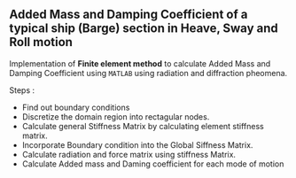 ## Added Mass and Damping Coefficient of a typical ship (Barge) section in Heave, Sway and Roll motion
Implementation of **Finite element method** to calculate Added Mass and Damping Coefficient using `MATLAB` using radiation and diffraction pheomena.

Steps :
- Find out boundary conditions
- Discretize the domain region into rectagular nodes.
- Calculate general Stiffness Matrix by calculating element stiffness matrix.
- Incorporate Boundary condition into the Global Siffness Matrix.
- Calculate radiation and force matrix using stiffness Matrix.
- Calculate Added mass and Daming coefficient for each mode of motion
